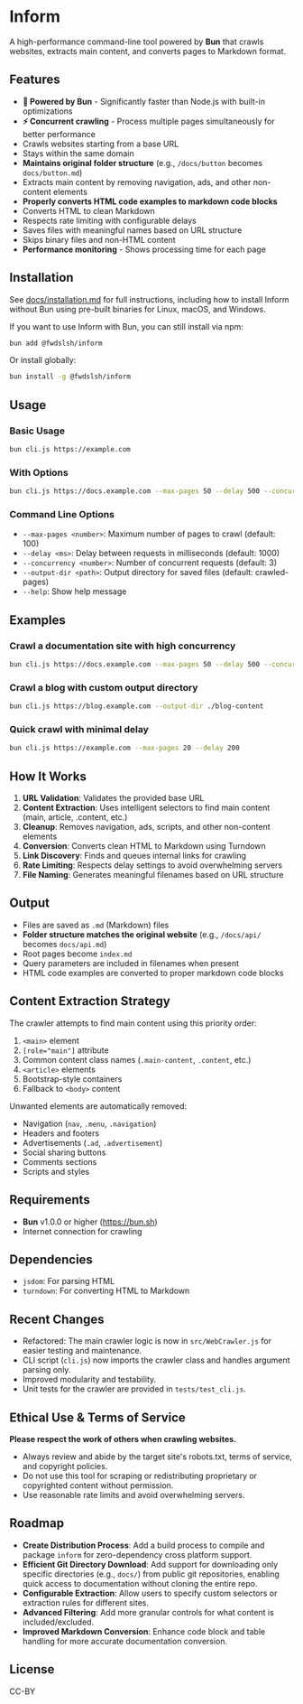 # Inform

A high-performance command-line tool powered by **Bun** that crawls websites, extracts main content, and converts pages to Markdown format.

## Features

- **🚀 Powered by Bun** - Significantly faster than Node.js with built-in optimizations
- **⚡ Concurrent crawling** - Process multiple pages simultaneously for better performance
- Crawls websites starting from a base URL
- Stays within the same domain
- **Maintains original folder structure** (e.g., `/docs/button` becomes `docs/button.md`)
- Extracts main content by removing navigation, ads, and other non-content elements
- **Properly converts HTML code examples to markdown code blocks**
- Converts HTML to clean Markdown
- Respects rate limiting with configurable delays
- Saves files with meaningful names based on URL structure
- Skips binary files and non-HTML content
- **Performance monitoring** - Shows processing time for each page

## Installation

See [docs/installation.md](./docs/installation.md) for full instructions, including how to install Inform without Bun using pre-built binaries for Linux, macOS, and Windows.

If you want to use Inform with Bun, you can still install via npm:

```bash
bun add @fwdslsh/inform
```

Or install globally:

```bash
bun install -g @fwdslsh/inform
```

## Usage

### Basic Usage

```bash
bun cli.js https://example.com
```

### With Options

```bash
bun cli.js https://docs.example.com --max-pages 50 --delay 500 --concurrency 5 --output-dir ./documentation
```

### Command Line Options

- `--max-pages <number>`: Maximum number of pages to crawl (default: 100)
- `--delay <ms>`: Delay between requests in milliseconds (default: 1000)
- `--concurrency <number>`: Number of concurrent requests (default: 3)
- `--output-dir <path>`: Output directory for saved files (default: crawled-pages)
- `--help`: Show help message

## Examples

### Crawl a documentation site with high concurrency

```bash
bun cli.js https://docs.example.com --max-pages 50 --delay 500 --concurrency 5
```

### Crawl a blog with custom output directory

```bash
bun cli.js https://blog.example.com --output-dir ./blog-content
```

### Quick crawl with minimal delay

```bash
bun cli.js https://example.com --max-pages 20 --delay 200
```

## How It Works

1. **URL Validation**: Validates the provided base URL
2. **Content Extraction**: Uses intelligent selectors to find main content (main, article, .content, etc.)
3. **Cleanup**: Removes navigation, ads, scripts, and other non-content elements
4. **Conversion**: Converts clean HTML to Markdown using Turndown
5. **Link Discovery**: Finds and queues internal links for crawling
6. **Rate Limiting**: Respects delay settings to avoid overwhelming servers
7. **File Naming**: Generates meaningful filenames based on URL structure

## Output

- Files are saved as `.md` (Markdown) files
- **Folder structure matches the original website** (e.g., `/docs/api/` becomes `docs/api.md`)
- Root pages become `index.md`
- Query parameters are included in filenames when present
- HTML code examples are converted to proper markdown code blocks

## Content Extraction Strategy

The crawler attempts to find main content using this priority order:

1. `<main>` element
2. `[role="main"]` attribute
3. Common content class names (`.main-content`, `.content`, etc.)
4. `<article>` elements
5. Bootstrap-style containers
6. Fallback to `<body>` content

Unwanted elements are automatically removed:

- Navigation (`nav`, `.menu`, `.navigation`)
- Headers and footers
- Advertisements (`.ad`, `.advertisement`)
- Social sharing buttons
- Comments sections
- Scripts and styles

## Requirements

- **Bun** v1.0.0 or higher (https://bun.sh)
- Internet connection for crawling

## Dependencies

- `jsdom`: For parsing HTML
- `turndown`: For converting HTML to Markdown

## Recent Changes

- Refactored: The main crawler logic is now in `src/WebCrawler.js` for easier testing and maintenance.
- CLI script (`cli.js`) now imports the crawler class and handles argument parsing only.
- Improved modularity and testability.
- Unit tests for the crawler are provided in `tests/test_cli.js`.

## Ethical Use & Terms of Service

**Please respect the work of others when crawling websites.**

- Always review and abide by the target site's robots.txt, terms of service, and copyright policies.
- Do not use this tool for scraping or redistributing proprietary or copyrighted content without permission.
- Use reasonable rate limits and avoid overwhelming servers.

## Roadmap

- **Create Distribution Process**: Add a build process to compile and package `inform` for zero-dependency cross platform support.
- **Efficient Git Directory Download**: Add support for downloading only specific directories (e.g., `docs/`) from public git repositories, enabling quick access to documentation without cloning the entire repo.
- **Configurable Extraction**: Allow users to specify custom selectors or extraction rules for different sites.
- **Advanced Filtering**: Add more granular controls for what content is included/excluded.
- **Improved Markdown Conversion**: Enhance code block and table handling for more accurate documentation conversion.

## License

CC-BY
